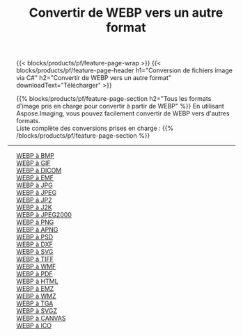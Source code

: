 ﻿---
title: Convertir de WEBP vers un autre format 
weight: 3920
url: /fr/java/conversion/from/webp 
lang: fr
langdirlevel: 2
locales: zh-hans,ja,it,ru,de,es,fr,nl,id,lt,pl,pt,vi,tr,ko,zh-hant,ar,hi,th,sv,cs,uk,he
description: En utilisant Aspose.Imaging, vous pouvez facilement convertir de WEBP vers un autre format
---

{{< blocks/products/pf/feature-page-wrap >}}
{{< blocks/products/pf/feature-page-header h1="Conversion de fichiers image via C#" h2="Convertir de WEBP vers un autre format" downloadText="Télécharger" >}}


{{% blocks/products/pf/feature-page-section  h2="Tous les formats d'image pris en charge pour convertir à partir de WEBP" %}}
En utilisant Aspose.Imaging, vous pouvez facilement convertir de WEBP vers d'autres formats.
<br/>
Liste complète des conversions prises en charge :
{{% /blocks/products/pf/feature-page-section %}}
<div class="container-fluid productfamilypage bg-gray">
    <div class="convertypes bg-gray agp-content section">
        <div class="container">
		<hr style="margin-left:-20px;"/>
		<div class="row other-converters">
		    <div class='col-md-2 other-converter remove-lp remove-rp'><a href="/imaging/fr/java/conversion/webp-to-bmp" >WEBP à BMP</a></div><div class='col-md-2 other-converter remove-lp remove-rp'><a href="/imaging/fr/java/conversion/webp-to-gif" >WEBP à GIF</a></div><div class='col-md-2 other-converter remove-lp remove-rp'><a href="/imaging/fr/java/conversion/webp-to-dicom" >WEBP à DICOM</a></div><div class='col-md-2 other-converter remove-lp remove-rp'><a href="/imaging/fr/java/conversion/webp-to-emf" >WEBP à EMF</a></div><div class='col-md-2 other-converter remove-lp remove-rp'><a href="/imaging/fr/java/conversion/webp-to-jpg" >WEBP à JPG</a></div><div class='col-md-2 other-converter remove-lp remove-rp'><a href="/imaging/fr/java/conversion/webp-to-jpeg" >WEBP à JPEG</a></div><div class='col-md-2 other-converter remove-lp remove-rp'><a href="/imaging/fr/java/conversion/webp-to-jp2" >WEBP à JP2</a></div><div class='col-md-2 other-converter remove-lp remove-rp'><a href="/imaging/fr/java/conversion/webp-to-j2k" >WEBP à J2K</a></div><div class='col-md-2 other-converter remove-lp remove-rp'><a href="/imaging/fr/java/conversion/webp-to-jpeg2000" >WEBP à JPEG2000</a></div><div class='col-md-2 other-converter remove-lp remove-rp'><a href="/imaging/fr/java/conversion/webp-to-png" >WEBP à PNG</a></div><div class='col-md-2 other-converter remove-lp remove-rp'><a href="/imaging/fr/java/conversion/webp-to-apng" >WEBP à APNG</a></div><div class='col-md-2 other-converter remove-lp remove-rp'><a href="/imaging/fr/java/conversion/webp-to-psd" >WEBP à PSD</a></div><div class='col-md-2 other-converter remove-lp remove-rp'><a href="/imaging/fr/java/conversion/webp-to-dxf" >WEBP à DXF</a></div><div class='col-md-2 other-converter remove-lp remove-rp'><a href="/imaging/fr/java/conversion/webp-to-svg" >WEBP à SVG</a></div><div class='col-md-2 other-converter remove-lp remove-rp'><a href="/imaging/fr/java/conversion/webp-to-tiff" >WEBP à TIFF</a></div><div class='col-md-2 other-converter remove-lp remove-rp'><a href="/imaging/fr/java/conversion/webp-to-wmf" >WEBP à WMF</a></div><div class='col-md-2 other-converter remove-lp remove-rp'><a href="/imaging/fr/java/conversion/webp-to-pdf" >WEBP à PDF</a></div><div class='col-md-2 other-converter remove-lp remove-rp'><a href="/imaging/fr/java/conversion/webp-to-html" >WEBP à HTML</a></div><div class='col-md-2 other-converter remove-lp remove-rp'><a href="/imaging/fr/java/conversion/webp-to-emz" >WEBP à EMZ</a></div><div class='col-md-2 other-converter remove-lp remove-rp'><a href="/imaging/fr/java/conversion/webp-to-wmz" >WEBP à WMZ</a></div><div class='col-md-2 other-converter remove-lp remove-rp'><a href="/imaging/fr/java/conversion/webp-to-tga" >WEBP à TGA</a></div><div class='col-md-2 other-converter remove-lp remove-rp'><a href="/imaging/fr/java/conversion/webp-to-svgz" >WEBP à SVGZ</a></div><div class='col-md-2 other-converter remove-lp remove-rp'><a href="/imaging/fr/java/conversion/webp-to-canvas" >WEBP à CANVAS</a></div><div class='col-md-2 other-converter remove-lp remove-rp'><a href="/imaging/fr/java/conversion/webp-to-ico" >WEBP à ICO</a></div>
                </div>
        </div>
    </div>
</div>
<br/>

